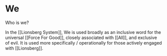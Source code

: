 # We

Who is we? 

In the [[Lionsberg System]], We is used broadly as an inclusive word for the universal [[Force For Good]], closely associated with [[All]], and exclusive of evil. It is used more specifically / operationally for those actively engaged with [[Lionsberg]]. 